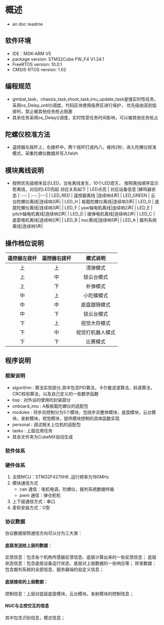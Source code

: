 # 概述
* an doc readme
## 软件环境
* IDE：MDK-ARM V5
* package version: STM32Cube FW_F4 V1.24.1
* FreeRTOS version: 10.0.1
* CMSIS-RTOS version: 1.02
## 编程规范
* gimbal_task，chassis_task,shoot_task,imu_update_task是强实时性任务，采用os_Delay_until()调度，代码区块使用临界区进行保护， 优先级由高到低排列，禁止被其他任务抢占阻塞
* 其余任务采用os_Delay()调度，实时性受任务时间影响，可以被其他任务抢占
## 陀螺仪校准方法
* 遥控器左摇杆上，右拨杆中，两个摇杆打成内八，维持2秒，进入陀螺仪校准模式，采集陀螺仪数据并写入falsh
## 模块离线说明
* 按照优先级顺序显示LED，当有离线发生，10个LED熄灭， 按照离线顺序显示 若离线，对应的LED亮起 对应关系如下
  | LED点亮  |      对应设备信息 |蜂鸣器状态
  | :--: | :--: |:--:|
  | LED_RED   |     遥控器离线      |连续响4声|
  | LED_GREEN |     云台陀螺仪离线|连续响3声|
  | LED_H			|	    板载陀螺仪离线|连续响3声|
  | LED_G			|		  底盘陀螺仪离线|连续响3声|
  | LED_F			|			yaw轴电机离线|连续响2声|
  | LED_E     |          pitch轴电机离线|连续响2声|
  | LED_D		  |		     拨弹电机离线|连续响2声|
  | LED_C			| 底盘电机离线|连续响2声|
  | LED_B			|				     nuc离线|连续响1声|
  | LED_A			|			     裁判系统离线|连续响1声|
## 操作档位说明
  | 遥控器左拨杆  |  遥控器右拨杆 | 模式说明
  | :--: | :--: |:--:|
  | 上   |   上      |清弹模式|
  | 上   |   中      |锁云台模式|
  | 上   |   下      |补弹模式|
  | 中   |   上      |小陀螺模式|
  | 中   |   中      |底盘跟随模式|
  | 中   |   下      |锁云台模式|
  | 下   |   上      |视觉大符模式|
  | 下   |   中      |视觉打机器人模式|
  | 下   |   下      |比赛模式|
## 程序说明
### 框架说明
* algorithm : 算法实现部分,其中包含PID算法，卡尔曼滤波算法，斜波算法，CRC校验算法，以及自己定义的一些数学函数
* bsp : 对外设的使用的封装部分
* onboard_imu : A板板载陀螺仪的适配包
* modules : 将步兵控制分为5个模块，包括步兵整体模块，底盘模块，云台模块，发射模块，视觉模块，提供模块控制的具体函数实现
* personal : 调试相关上位机的适配包
* tasks : 上层应用任务
* 其余文件夹为CubeMX自动生成
### 软件体系

### 硬件体系
1. 主控MCU：STM32F427IIH6 ,运行频率为180MHz
2. 模块通信方式
   * can 通信：电机电调，陀螺仪，裁判系统数据传输
   * pwm 通信：弹仓舵机
3. 上下层通信方式：串口
4. 麦轮安装方式：O型
### 协议数据
协议数据按照通信方向可以分为三大类：
#### 底层发送给上层的数据：
反馈信息：包含各个机构传感器反馈信息、底层计算出来的一些反馈信息；
底层状态信息：包含底层设备运行状态、底层对上层数据的一些响应等；
转发数据：包含裁判系统的全部信息、服务器端的自定义信息；
#### 底层接收的上层数据：
控制信息：上层对底层底盘模块，云台模块，发射模块的控制信息；
#### NUC与主控交互的信息
其中包含识别信息，模式信息；
